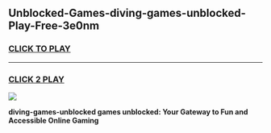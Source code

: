 
## Unblocked-Games-diving-games-unblocked-Play-Free-3e0nm
<h3>
<a href="https://premium76.site?title=diving-games-unblocked&ref=15A">CLICK TO PLAY</a></h3>
<hr>

<h3>
<a href="https://premium76.site?title=diving-games-unblocked&ref=15A">CLICK 2 PLAY</a>
  
</h3>

<a href="https://premium76.site?title=diving-games-unblocked&ref=15A"><img src="https://clearcache.store/games.png"></a>


**diving-games-unblocked games unblocked: Your Gateway to Fun and Accessible Online Gaming**

